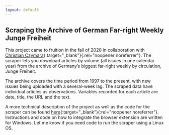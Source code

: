 ```yaml
---
layout: default
---
```


## Scraping the Archive of German Far-right Weekly Junge Freiheit

This project came to fruition in the fall of 2020 in collaboration with [Christian Czymara](https://czymara.com){:target="_blank"}{:rel="noopener noreferrer"}. The scraper lets you download articles by volume (all issues in one calendar year) from the archive of Germany’s biggest far-right weekly by circulation, Junge Freiheit.

The archive covers the time period from 1997 to the present, with new issues being uploaded with a several-week lag. The scraped data have individual articles as observations. Variables recorded for each article are date, title, the URL and the text.

A more technical description of the project as well as the code for the scraper can be found [here](https://github.com/leo-bauer/junge-freiheit-scraper){:target="_blank"}{:rel="noopener noreferrer"}. Instructions and code on how to integrate the browser extension are written for Windows. Let me know if you need code to run the scraper using a Linux OS.
